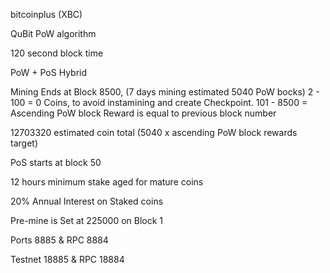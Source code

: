 bitcoinplus (XBC)

QuBit PoW algorithm

120 second block time

PoW + PoS Hybrid

Mining Ends at Block 8500, (7 days mining estimated 5040 PoW bocks) 2 - 100 = 0 Coins, to avoid instamining and create Checkpoint. 101 - 8500 = Ascending PoW block Reward is equal to previous block number

12703320 estimated coin total (5040 x ascending PoW block rewards target)

PoS starts at block 50 

12 hours minimum stake aged for mature coins

20% Annual Interest on Staked coins

Pre-mine is Set at 225000 on Block 1

Ports 8885 & RPC 8884

Testnet 18885 & RPC 18884
